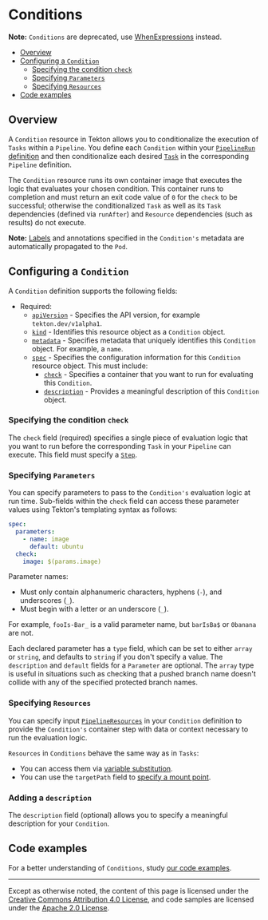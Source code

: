 <!--
---
linkTitle: "Conditions"
weight: 2100
---
-->
# Conditions

**Note:** `Conditions` are deprecated, use [WhenExpressions](pipelines.md#guard-task-execution-using-whenexpressions) instead. 

- [Overview](#overview)
- [Configuring a `Condition`](#configuring-a-condition)
  - [Specifying the condition `check`](#specifying-the-condition-check)
  - [Specifying `Parameters`](#specifying-parameters)
  - [Specifying `Resources`](#specifying-resources)
- [Code examples](#code-examples)

## Overview

A `Condition` resource in Tekton allows you to conditionalize the execution of `Tasks` within a `Pipeline`.
You define each `Condition` within your [`PipelineRun` definition](pipelineruns.md) and then conditionalize
each desired [`Task`](tasks.md) in the corresponding `Pipeline` definition. 

The `Condition` resource runs its own container image that executes the logic that evaluates your chosen condition.
This container runs to completion and must return an exit code value of `0` for the `check` to be successful; otherwise
the conditionalized `Task` as well as its `Task` dependencies (defined via `runAfter`) and `Resource` dependencies
(such as results) do not execute.

**Note:** [Labels](labels.md) and annotations specified in the `Condition's` metadata are automatically
propagated to the `Pod`.

## Configuring a `Condition`

A `Condition` definition supports the following fields:

- Required:
  - [`apiVersion`][kubernetes-overview] - Specifies the API version, for example
    `tekton.dev/v1alpha1`.
  - [`kind`][kubernetes-overview] - Identifies this resource object as a `Condition` object.
  - [`metadata`][kubernetes-overview] - Specifies metadata that uniquely identifies this
    `Condition` object. For example, a `name`.
  - [`spec`][kubernetes-overview] - Specifies the configuration information for
    this `Condition` resource object. This must include:
    - [`check`](#check) - Specifies a container that you want to run for evaluating this `Condition`.
    - [`description`](#description) - Provides a meaningful description of this `Condition` object.

[kubernetes-overview]:
  https://kubernetes.io/docs/concepts/overview/working-with-objects/kubernetes-objects/#required-fields

### Specifying the condition `check` 

The `check` field (required) specifies a single piece of evaluation logic that you want to run before the
corresponding `Task` in your `Pipeline` can execute. This field must specify a [`Step`](./tasks.md#steps). 

### Specifying `Parameters`

You can specify parameters to pass to the `Condition's` evaluation logic at run time. 
Sub-fields within the `check` field can access these parameter values using Tekton's templating
syntax as follows:

```yaml
spec:
  parameters:
    - name: image
      default: ubuntu
  check:
    image: $(params.image)
```

Parameter names:
- Must only contain alphanumeric characters, hyphens (`-`), and underscores (`_`).
- Must begin with a letter or an underscore (`_`).

For example, `fooIs-Bar_` is a valid parameter name, but `barIsBa$` or `0banana` are not.

Each declared parameter has a `type` field, which can be set to either `array` or `string`, and
defaults to `string` if you don't specify a value. The `description` and `default` fields for a
`Parameter` are optional. The `array` type is useful in situations such as checking that a pushed
branch name doesn't collide with any of the specified protected branch names.

### Specifying `Resources`

You can specify input [`PipelineResources`](resources.md) in your `Condition` definition to 
provide the `Condition's` container step with data or context necessary to run the evaluation logic.

`Resources` in `Conditions` behave the same way as in `Tasks`:
- You can access them via [variable substitution](resources.md#variable-substitution).
- You can use the `targetPath` field to [specify a mount point](resources.md#controlling-where-resources-are-mounted).

### Adding a `description`

The `description` field (optional) allows you to specify a meaningful description for your `Condition`.

## Code examples

For a better understanding of `Conditions`, study [our code examples](https://github.com/tektoncd/pipeline/tree/main/examples).

---

Except as otherwise noted, the content of this page is licensed under the
[Creative Commons Attribution 4.0 License](https://creativecommons.org/licenses/by/4.0/),
and code samples are licensed under the
[Apache 2.0 License](https://www.apache.org/licenses/LICENSE-2.0).
